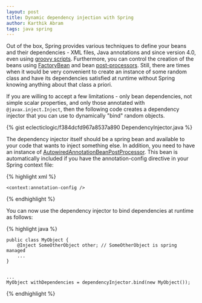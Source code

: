 ```yaml
---
layout: post
title: Dynamic dependency injection with Spring
author: Karthik Abram
tags: java spring
---
```


Out of the box, Spring provides various techniques to define your beans and their dependencies - XML files, Java annotations and since version 4.0, even using [groovy scripts](http://docs.spring.io/spring/docs/current/javadoc-api/org/springframework/context/support/GenericGroovyApplicationContext.html). Furthermore, you can control the creation of the beans using [FactoryBean](http://docs.spring.io/spring/docs/current/javadoc-api/org/springframework/beans/factory/FactoryBean.html) and bean [post-processors](http://docs.spring.io/spring/docs/current/javadoc-api/org/springframework/beans/factory/config/BeanPostProcessor.html). Still, there are times when it would be very convenient to create an instance of some random class and have its dependencies satisfied at runtime without Spring knowing anything about that class a priori. 

If you are willing to accept a few limitations - only bean dependencies, not simple scalar properties, and only those annotated with `@javax.inject.Inject`, then the following code creates a dependency injector that you can use to dynamically "bind" random objects.

{% gist eclecticlogic/f384dcfd967a8537a890 DependencyInjector.java %}

The dependency injector itself should be a spring bean and available to your code that wants to inject something else. In addition, you need to have an instance of [AutowiredAnnotationBeanPostProcessor](http://docs.spring.io/spring/docs/current/javadoc-api/org/springframework/beans/factory/annotation/AutowiredAnnotationBeanPostProcessor.html). This bean is automatically included if you have the annotation-config directive in your Spring context file:

{% highlight xml %}

	<context:annotation-config />

{% endhighlight %}

You can now use the dependency injector to bind dependencies at runtime as follows:


{% highlight java %}

	public class MyObject {
		@Inject SomeOtherObject other; // SomeOtherObject is spring managed
        ...
    }


	...
    MyObject withDependencies = dependencyInjector.bind(new MyObject());

{% endhighlight %} 

